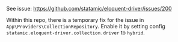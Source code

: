 See issue: https://github.com/statamic/eloquent-driver/issues/200

Within this repo, there is a temporary fix for the issue in `App\Providers\CollectionRepository`. Enable it by setting config `statamic.eloquent-driver.collection.driver` to `hybrid`.
